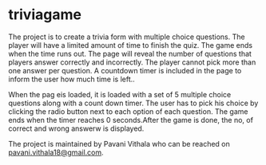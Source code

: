 # triviagame

The project is to  create a trivia form with multiple choice questions.
The player will have a limited amount of time to finish the quiz. 
The game ends when the time runs out. The page will reveal the number of questions that players answer correctly and incorrectly.
The player cannot pick more than one answer per question.
A countdown timer is included in the page to inform the user how much time is left..

When the pag eis loaded, it is loaded with a set of 5 multiple choice questions along with a count down timer. 
The user has to pick his choice by clicking the radio button next to each option of each question. 
The game ends when the timer reaches 0 seconds.After the game is done, the no, of correct and wrong answerw is displayed.

The project is maintained by Pavani Vithala who can be reached on pavani.vithala18@gmail.com.
